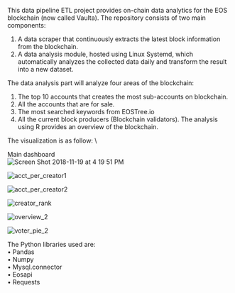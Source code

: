 This data pipeline ETL project provides on-chain data analytics for the EOS blockchain (now called Vaulta). The repository consists of two main components:
1.	A data scraper that continuously extracts the latest block information from the blockchain.
2.	A data analysis module, hosted using Linux Systemd, which automatically analyzes the collected data daily and transform the result into a new dataset.

The data analysis part will analyze four areas of the blockchain:
1.	The top 10 accounts that creates the most sub-accounts on blockchain.
2.	All the accounts that are for sale.
3.	The most searched keywords from EOSTree.io
4.	All the current block producers (Blockchain validators).
The analysis using R provides an overview of the blockchain.

The visualization is as follow: \

Main dashboard \
![Screen Shot 2018-11-19 at 4 19 51 PM](https://github.com/user-attachments/assets/49941449-a508-444d-a247-e7bcb685eab7)



![acct_per_creator1](https://github.com/user-attachments/assets/3226be5f-384b-4558-a1ff-7af89dcc549f)

![acct_per_creator2](https://github.com/user-attachments/assets/c56a924b-2232-40bb-a6ff-2797799a3b6e)

![creator_rank](https://github.com/user-attachments/assets/d3a277b8-d377-406b-816e-7e805622f2b5)

![overview_2](https://github.com/user-attachments/assets/c7440849-0b6d-4c11-96e4-cf64d9e9c3dc)

![voter_pie_2](https://github.com/user-attachments/assets/5978c947-a1d1-48a3-9255-2fdd076e98ab)

The Python libraries used are:\
•	Pandas\
•	Numpy\
•	Mysql.connector\
•	Eosapi\
•	Requests

